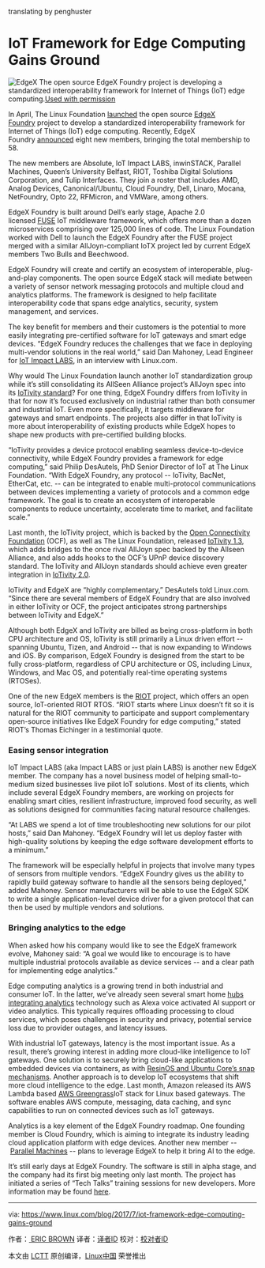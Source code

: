 translating by penghuster

IoT Framework for Edge Computing Gains Ground
============================================================

![EdgeX](https://www.linux.com/sites/lcom/files/styles/rendered_file/public/edgex_0.png?itok=DUnFipVf "EdgeX")
The open source EdgeX Foundry project is developing a standardized interoperability framework for Internet of Things (IoT) edge computing.[Used with permission][1]

In April, The Linux Foundation [launched][3] the open source [EdgeX Foundry][4] project to develop a standardized interoperability framework for Internet of Things (IoT) edge computing. Recently, EdgeX Foundry [announced][5] eight new members, bringing the total membership to 58.

The new members are Absolute, IoT Impact LABS, inwinSTACK, Parallel Machines, Queen’s University Belfast, RIOT, Toshiba Digital Solutions Corporation, and Tulip Interfaces. They join a roster that includes AMD, Analog Devices, Canonical/Ubuntu, Cloud Foundry, Dell, Linaro, Mocana, NetFoundry, Opto 22, RFMicron, and VMWare, among others.

EdgeX Foundry is built around Dell’s early stage, Apache 2.0 licensed [FUSE][6] IoT middleware framework, which offers more than a dozen microservices comprising over 125,000 lines of code. The Linux Foundation worked with Dell to launch the EdgeX Foundry after the FUSE project merged with a similar AllJoyn-compliant IoTX project led by current EdgeX members Two Bulls and Beechwood.

EdgeX Foundry will create and certify an ecosystem of interoperable, plug-and-play components. The open source EdgeX stack will mediate between a variety of sensor network messaging protocols and multiple cloud and analytics platforms. The framework is designed to help facilitate interoperability code that spans edge analytics, security, system management, and services.

The key benefit for members and their customers is the potential to more easily integrating pre-certified software for IoT gateways and smart edge devices. “EdgeX Foundry reduces the challenges that we face in deploying multi-vendor solutions in the real world,” said Dan Mahoney, Lead Engineer for [IoT Impact LABS][7], in an interview with Linux.com.

Why would The Linux Foundation launch another IoT standardization group while it’s still consolidating its AllSeen Alliance project’s AllJoyn spec into its [IoTivity standard][8]? For one thing, EdgeX Foundry differs from IoTivity in that for now it’s focused exclusively on industrial rather than both consumer and industrial IoT. Even more specifically, it targets middleware for gateways and smart endpoints. The projects also differ in that IoTivity is more about interoperability of existing products while EdgeX hopes to shape new products with pre-certified building blocks.

“IoTivity provides a device protocol enabling seamless device-to-device connectivity, while EdgeX Foundry provides a framework for edge computing,” said Philip DesAutels, PhD Senior Director of IoT at The Linux Foundation. “With EdgeX Foundry, any protocol -- IoTivity, BacNet, EtherCat, etc. -- can be integrated to enable multi-protocol communications between devices implementing a variety of protocols and a common edge framework. The goal is to create an ecosystem of interoperable components to reduce uncertainty, accelerate time to market, and facilitate scale.”

Last month, the IoTivity project, which is backed by the [Open Connectivity Foundation][9] (OCF), as well as The Linux Foundation, released [IoTivity 1.3][10], which adds bridges to the once rival AllJoyn spec backed by the Allseen Alliance, and also adds hooks to the OCF’s UPnP device discovery standard. The IoTivity and AllJoyn standards should achieve even greater integration in [IoTivity 2.0][11].

IoTivity and EdgeX are “highly complementary,” DesAutels told Linux.com. “Since there are several members of EdgeX Foundry that are also involved in either IoTivity or OCF, the project anticipates strong partnerships between IoTivity and EdgeX.”

Although both EdgeX and IoTivity are billed as being cross-platform in both CPU architecture and OS, IoTivity is still primarily a Linux driven effort -- spanning Ubuntu, Tizen, and Android -- that is now expanding to Windows and iOS. By comparison, EdgeX Foundry is designed from the start to be fully cross-platform, regardless of CPU architecture or OS, including Linux, Windows, and Mac OS, and potentially real-time operating systems (RTOSes).

One of the new EdgeX members is the [RIOT][12] project, which offers an open source, IoT-oriented RIOT RTOS. “RIOT starts where Linux doesn’t fit so it is natural for the RIOT community to participate and support complementary open-source initiatives like EdgeX Foundry for edge computing,” stated RIOT’s Thomas Eichinger in a testimonial quote.

### Easing sensor integration

IoT Impact LABS (aka Impact LABS or just plain LABS) is another new EdgeX member. The company has a novel business model of helping small-to-medium sized businesses live pilot IoT solutions. Most of its clients, which include several EdgeX Foundry members, are working on projects for enabling smart cities, resilient infrastructure, improved food security, as well as solutions designed for communities facing natural resource challenges.

“At LABS we spend a lot of time troubleshooting new solutions for our pilot hosts,” said Dan Mahoney. “EdgeX Foundry will let us deploy faster with high-quality solutions by keeping the edge software development efforts to a minimum.”

The framework will be especially helpful in projects that involve many types of sensors from multiple vendors. “EdgeX Foundry gives us the ability to rapidly build gateway software to handle all the sensors being deployed,” added Mahoney. Sensor manufacturers will be able to use the EdgeX SDK to write a single application-level device driver for a given protocol that can then be used by multiple vendors and solutions.

### Bringing analytics to the edge

When asked how his company would like to see the EdgeX framework evolve, Mahoney said: “A goal we would like to encourage is to have multiple industrial protocols available as device services -- and a clear path for implementing edge analytics.”

Edge computing analytics is a growing trend in both industrial and consumer IoT. In the latter, we’ve already seen several smart home [hubs integrating analytics][13] technology such as Alexa voice activated AI support or video analytics. This typically requires offloading processing to cloud services, which poses challenges in security and privacy, potential service loss due to provider outages, and latency issues.

With industrial IoT gateways, latency is the most important issue. As a result, there’s growing interest in adding more cloud-like intelligence to IoT gateways. One solution is to securely bring cloud-like applications to embedded devices via containers, as with [ResinOS and Ubuntu Core’s snap mechanisms][14]. Another approach is to develop IoT ecosystems that shift more cloud intelligence to the edge. Last month, Amazon released its AWS Lambda based [AWS Greengrass][15]IoT stack for Linux based gateways. The software enables AWS compute, messaging, data caching, and sync capabilities to run on connected devices such as IoT gateways. 

Analytics is a key element of the EdgeX Foundry roadmap. One founding member is Cloud Foundry, which is aiming to integrate its industry leading cloud application platform with edge devices. Another new member -- [Parallel Machines][16] -- plans to leverage EdgeX to help it bring AI to the edge.

It’s still early days at EdgeX Foundry. The software is still in alpha stage, and the company had its first big meeting only last month. The project has initiated a series of “Tech Talks” training sessions for new developers. More information may be found [here][17].

--------------------------------------------------------------------------------

via: https://www.linux.com/blog/2017/7/iot-framework-edge-computing-gains-ground

作者：[ ERIC BROWN][a]
译者：[译者ID](https://github.com/译者ID)
校对：[校对者ID](https://github.com/校对者ID)

本文由 [LCTT](https://github.com/LCTT/TranslateProject) 原创编译，[Linux中国](https://linux.cn/) 荣誉推出

[a]:https://www.linux.com/users/ericstephenbrown
[1]:https://www.linux.com/licenses/category/used-permission
[2]:https://www.linux.com/files/images/edgexpng-0
[3]:http://linuxgizmos.com/open-source-group-focuses-on-industrial-iot-gateway-middleware/
[4]:https://www.edgexfoundry.org/
[5]:https://www.edgexfoundry.org/announcement/2017/07/17/edgex-foundry-builds-momentum-for-a-iot-interoperability-and-a-unified-marketplace-with-eight-new-members/
[6]:https://medium.com/@gigastacey/dell-plans-an-open-source-iot-stack-3dde43f24feb
[7]:https://iotimpactlabs.com/
[8]:https://www.linux.com/news/how-iotivity-and-alljoyn-could-combine
[9]:https://openconnectivity.org/developer/specifications/international-standards
[10]:https://wiki.iotivity.org/release_note_1.3.0
[11]:https://www.linux.com/news/iotivity-20-whats-store
[12]:https://riot-os.org/
[13]:https://www.linux.com/news/smart-linux-home-hubs-mix-iot-ai
[14]:https://www.linux.com/news/future-iot-containers-aim-solve-security-crisis
[15]:http://linuxgizmos.com/amazon-releases-aws-greengrass-for-local-iot-processing-on-linux-devices/
[16]:https://www.parallelmachines.com/
[17]:https://wiki.edgexfoundry.org/
